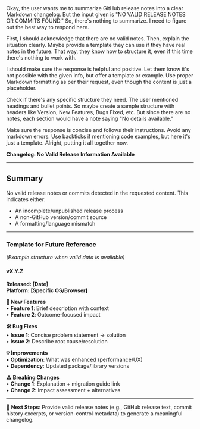 <think>
Okay, the user wants me to summarize GitHub release notes into a clear Markdown changelog. But the input given is "NO VALID RELEASE NOTES OR COMMITS FOUND." So, there's nothing to summarize. I need to figure out the best way to respond here.

First, I should acknowledge that there are no valid notes. Then, explain the situation clearly. Maybe provide a template they can use if they have real notes in the future. That way, they know how to structure it, even if this time there's nothing to work with.

I should make sure the response is helpful and positive. Let them know it's not possible with the given info, but offer a template or example. Use proper Markdown formatting as per their request, even though the content is just a placeholder.

Check if there's any specific structure they need. The user mentioned headings and bullet points. So maybe create a sample structure with headers like Version, New Features, Bugs Fixed, etc. But since there are no notes, each section would have a note saying "No details available."

Make sure the response is concise and follows their instructions. Avoid any markdown errors. Use backticks if mentioning code examples, but here it's just a template. Alright, putting it all together now.
</think>

**Changelog: No Valid Release Information Available**

---

## Summary  
No valid release notes or commits detected in the requested content. This indicates either:  
- An incomplete/unpublished release process  
- A non-GitHub version/commit source  
- A formatting/language mismatch  

---

### Template for Future Reference  
*(Example structure when valid data is available)*

#### **vX.Y.Z**  
**Released: [Date]**  
**Platform: [Specific OS/Browser]**  

**🔧 New Features**  
• **Feature 1**: Brief description with context  
• **Feature 2**: Outcome-focused impact  

**🛠️ Bug Fixes**  
• **Issue 1**: Concise problem statement → solution  
• **Issue 2**: Describe root cause/resolution  

**💡 Improvements**  
• **Optimization**: What was enhanced (performance/UX)  
• **Dependency**: Updated package/library versions  

**⚠️ Breaking Changes**  
• **Change 1**: Explanation + migration guide link  
• **Change 2**: Impact assessment + alternatives  

---

📌 **Next Steps**: Provide valid release notes (e.g., GitHub release text, commit history excerpts, or version-control metadata) to generate a meaningful changelog.